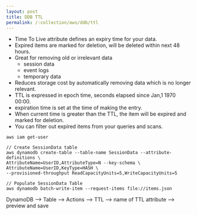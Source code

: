 ```yaml
---
layout: post
title: DDB TTL
permalink: /:collection/aws/ddb/ttl
---
```


- Time To Live attribute defines an expiry time for your data.
- Expired items are marked for deletion, will be deleted within next 48 hours.
- Great for removing old or irrelevant data
    - session data
    - event logs
    - temporary data
- Reduces storage cost by automatically removing data which is no longer relevant.
- TTL is expressed in epoch time, seconds elapsed since Jan,1 1970 00:00.
- expiration time is set at the time of making the entry.
- When current time is greater than the TTL, the item will be expired and marked for deletion.
- You can filter out expired items from your queries and scans.

```
aws iam get-user

// Create SessionData table
aws dynamodb create-table --table-name SessionData --attribute-definitions \
AttributeName=UserID,AttributeType=N --key-schema \
AttributeName=UserID,KeyType=HASH \
--provisioned-throughput ReadCapacityUnits=5,WriteCapacityUnits=5

// Populate SessionData Table
aws dynamodb batch-write-item --request-items file://items.json
```

DynamoDB --> Table --> Actions --> TTL --> name of TTL attribute --> preview and save
